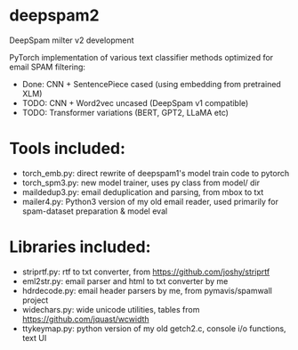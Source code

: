 # deepspam2
DeepSpam milter v2 development

PyTorch implementation of various text classifier methods optimized for email SPAM filtering:

- Done:  CNN + SentencePiece cased (using embedding from pretrained XLM)
- TODO:  CNN + Word2vec uncased (DeepSpam v1 compatible)
- TODO:  Transformer variations (BERT, GPT2, LLaMA etc)

# Tools included:

- torch_emb.py: direct rewrite of deepspam1's model train code to pytorch
- torch_spm3.py: new model trainer, uses py class from model/ dir
- maildedup3.py: email deduplication and parsing, from mbox to txt
- mailer4.py: Python3 version of my old email reader, used primarily for spam-dataset preparation & model eval

# Libraries included:

- striprtf.py: rtf to txt converter, from https://github.com/joshy/striprtf
- eml2str.py: email parser and html to txt converter by me
- hdrdecode.py: email header parsers by me, from pymavis/spamwall project
- widechars.py: wide unicode utilities, tables from https://github.com/jquast/wcwidth
- ttykeymap.py: python version of my old getch2.c, console i/o functions, text UI

